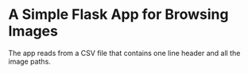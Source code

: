 # A Simple Flask App for Browsing Images

The app reads from a CSV file that contains one line header and all the image paths.